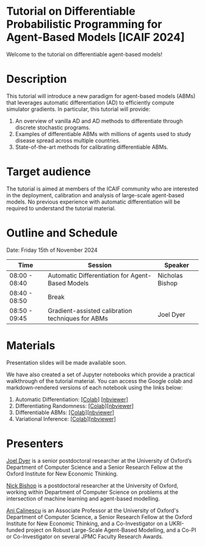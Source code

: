 # Tutorial on Differentiable Probabilistic Programming for Agent-Based Models [ICAIF 2024]

Welcome to the tutorial on differentiable agent-based models!

# Description

This tutorial will introduce a new paradigm for agent-based models (ABMs) that leverages automatic differentiation (AD) to efficiently compute simulator gradients. In particular, this tutorial will provide:

1. An overview of vanilla AD and AD methods to differentiate through discrete stochastic programs.
2. Examples of differentiable ABMs with millions of agents used to study disease spread across multiple countries.
3. State-of-the-art methods for calibrating differentiable ABMs.

# Target audience

The tutorial is aimed at members of the ICAIF community who are interested in the deployment, calibration and analysis of large-scale agent-based models. No previous experience with automatic differentiation will be required to understand the tutorial material. 

# Outline and Schedule

Date: Friday 15th of November 2024

| Time | Session | Speaker |
| --- | --- | --- |
| 08:00 - 08:40 | Automatic Differentiation for Agent-Based Models| Nicholas Bishop|
| 08:40 - 08:50 | Break| |
| 08:50 - 09:45 | Gradient-assisted calibration techniques for ABMs| Joel Dyer|

# Materials

Presentation slides will be made available soon.

We have also created a set of Jupyter notebooks which provide a practical walkthrough of the tutorial material. You can access the Google colab and markdown-rendered versions of each notebook using the links below:

1. Automatic Differentiation: [[Colab]](https://colab.research.google.com/github/LargeAgentCollider/icaif_tutorial/blob/main/notebooks/01-automatic-differentiation.ipynb) [[nbviewer]](https://nbviewer.org/github/LargeAgentCollider/icaif_tutorial/blob/main/notebooks/01-automatic-differentiation.ipynb)
2. Differentiating Randomness: [[Colab]](https://colab.research.google.com/github/LargeAgentCollider/icaif_tutorial/blob/main/notebooks/02-differentiating-randomness.ipynb)[[nbviewer]](https://nbviewer.org/github/LargeAgentCollider/icaif_tutorial/blob/main/notebooks/02-differentiating-randomness.ipynb)
3. Differentiable ABMs: [[Colab]](https://colab.research.google.com/github/LargeAgentCollider/icaif_tutorial/blob/main/notebooks/03-differentiable-abm.ipynb)[[nbviewer]](https://nbviewer.org/github/LargeAgentCollider/icaif_tutorial/blob/main/notebooks/03-differentiable-abm.ipynb)
4. Variational Inference: [[Colab]](https://colab.research.google.com/github/LargeAgentCollider/icaif_tutorial/blob/main/notebooks/04-variational-inference.ipynb)[[nbviewer]](https://nbviewer.org/github/LargeAgentCollider/icaif_tutorial/blob/main/notebooks/04-variational-inference.ipynb)

# Presenters

[Joel Dyer](https://joelnmdyer.github.io) is a senior postdoctoral researcher at the University of Oxford’s Department of Computer Science and a Senior Research Fellow at the Oxford Institute for New Economic Thinking. 

[Nick Bishop](http://www.nickbishop.net) is a postdoctoral researcher at the University of Oxford, working within Department of Computer Science on problems at the intersection of machine learning and agent-based modelling.

[Ani Calinescu]() is an Associate Professor at the University of Oxford's Department of Computer Science, a Senior Research Fellow at the Oxford Institute for New Economic Thinking, and a Co-Investigator on a UKRI-funded project on Robust Large-Scale Agent-Based Modelling, and a Co-PI or Co-Investigator on several JPMC Faculty Research Awards.
